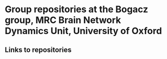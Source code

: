 # Group repositories at the Bogacz group, MRC Brain Network Dynamics Unit, University of Oxford

## Links to repositories

